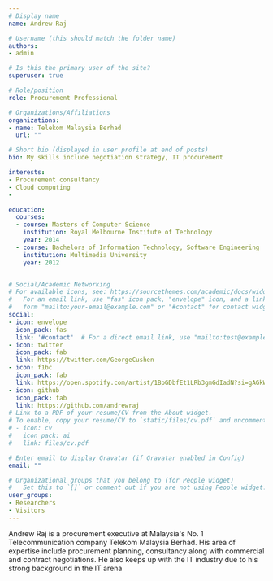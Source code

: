 ```yaml
---
# Display name
name: Andrew Raj

# Username (this should match the folder name)
authors:
- admin

# Is this the primary user of the site?
superuser: true

# Role/position
role: Procurement Professional

# Organizations/Affiliations
organizations:
- name: Telekom Malaysia Berhad
  url: ""

# Short bio (displayed in user profile at end of posts)
bio: My skills include negotiation strategy, IT procurement

interests:
- Procurement consultancy
- Cloud computing
-

education:
  courses:
  - course: Masters of Computer Science
    institution: Royal Melbourne Institute of Technology
    year: 2014
  - course: Bachelors of Information Technology, Software Engineering
    institution: Multimedia University
    year: 2012


# Social/Academic Networking
# For available icons, see: https://sourcethemes.com/academic/docs/widgets/#icons
#   For an email link, use "fas" icon pack, "envelope" icon, and a link in the
#   form "mailto:your-email@example.com" or "#contact" for contact widget.
social:
- icon: envelope
  icon_pack: fas
  link: '#contact'  # For a direct email link, use "mailto:test@example.org".
- icon: twitter
  icon_pack: fab
  link: https://twitter.com/GeorgeCushen
- icon: f1bc
  icon_pack: fab
  link: https://open.spotify.com/artist/1BpGDbfEt1LRb3gmGdIadN?si=gAGkWjiGSUa4Bvt55-vTPQ
- icon: github
  icon_pack: fab
  link: https://github.com/andrewraj
# Link to a PDF of your resume/CV from the About widget.
# To enable, copy your resume/CV to `static/files/cv.pdf` and uncomment the lines below.  
# - icon: cv
#   icon_pack: ai
#   link: files/cv.pdf

# Enter email to display Gravatar (if Gravatar enabled in Config)
email: ""

# Organizational groups that you belong to (for People widget)
#   Set this to `[]` or comment out if you are not using People widget.  
user_groups:
- Researchers
- Visitors
---
```


Andrew Raj is a procurement executive at Malaysia's No. 1 Telecommunication company Telekom Malaysia Berhad. His area of expertise include procurement planning, consultancy along with commercial and contract negotiations. He also keeps up with the IT industry due to his strong background in the IT arena
